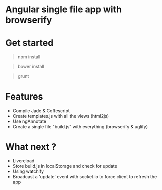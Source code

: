 Angular single file app with browserify
=======================
# Get started
> npm install

> bower install

> grunt

# Features
- Compile Jade & Coffescript
- Create templates.js with all the views (html2js)
- Use ngAnnotate
- Create a single file "build.js" with everything (browserify & uglify)

# What next ?
- Livereload
- Store build.js in localStorage and check for update
- Using watchify
- Broadcast a 'update' event with socket.io to force client to refresh the app
